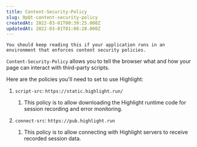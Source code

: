 ```yaml
---
title: Content-Security-Policy
slug: 9pQt-content-security-policy
createdAt: 2022-03-01T00:39:25.000Z
updatedAt: 2022-03-01T01:08:28.000Z
---
```


```hint
You should keep reading this if your application runs in an environment that enforces content security policies.
```

`Content-Security-Policy` allows you to tell the browser what and how your page can interact with third-party scripts.

Here are the policies you'll need to set to use Highlight:

1.  `script-src`: `https://static.highlight.run/`

    1.  This policy is to allow downloading the Highlight runtime code for session recording and error monitoring.

2.  `connect-src`: `https://pub.highlight.run`
    1.  This policy is to allow connecting with Highlight servers to receive recorded session data.
